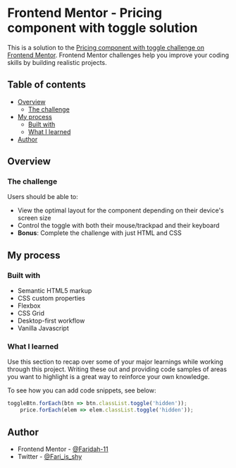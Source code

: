 # Frontend Mentor - Pricing component with toggle solution

This is a solution to the [Pricing component with toggle challenge on Frontend Mentor](https://www.frontendmentor.io/challenges/pricing-component-with-toggle-8vPwRMIC). Frontend Mentor challenges help you improve your coding skills by building realistic projects. 

## Table of contents

- [Overview](#overview)
  - [The challenge](#the-challenge)
- [My process](#my-process)
  - [Built with](#built-with)
  - [What I learned](#what-i-learned)
- [Author](#author)

## Overview

### The challenge

Users should be able to:

- View the optimal layout for the component depending on their device's screen size
- Control the toggle with both their mouse/trackpad and their keyboard
- **Bonus**: Complete the challenge with just HTML and CSS

## My process

### Built with

- Semantic HTML5 markup
- CSS custom properties
- Flexbox
- CSS Grid
- Desktop-first workflow
- Vanilla Javascript

### What I learned

Use this section to recap over some of your major learnings while working through this project. Writing these out and providing code samples of areas you want to highlight is a great way to reinforce your own knowledge.

To see how you can add code snippets, see below:

```js
toggleBtn.forEach(btn => btn.classList.toggle('hidden'));
    price.forEach(elem => elem.classList.toggle('hidden'));
```

## Author

- Frontend Mentor - [@Faridah-11](https://www.frontendmentor.io/profile/faridah-11)
- Twitter - [@Fari_is_shy](https://www.twitter.com/fari_is_shy)
